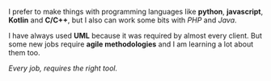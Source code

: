 I prefer to make things with programming languages like **python**, **javascript**, **Kotlin** and **C/C++**, but I also can work some bits with *PHP* and *Java*.

I have always used **UML** because it was required by almost every client.  But some new jobs require **agile methodologies** and I am learning a lot about them too.

_Every job, requires the right tool._
